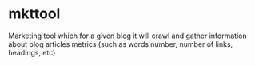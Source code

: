 mkttool
=======

Marketing tool which for a given blog it will crawl and gather information about blog articles metrics (such as words number, number of links, headings, etc)
